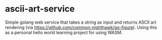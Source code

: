 # ascii-art-service
Simple golang web service that takes a string as input and returns ASCII art rendering (via https://github.com/common-nighthawk/go-figure). Using this as a personal hello world learning project for using WASM.
